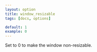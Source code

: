 ```yaml
---
layout: option
title: window_resizable
tags: [docs, options]

default: 1
example: 0
---
```


Set to 0 to make the window non-resizable.
